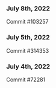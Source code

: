 ### July 8th, 2022

Commit #103257

### July 5th, 2022

Commit #314353


### July 4th, 2022

Commit #72281
